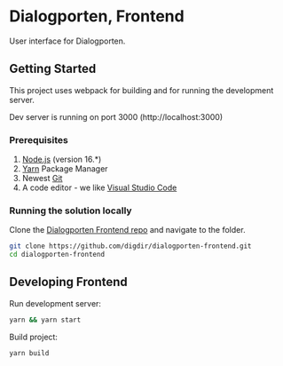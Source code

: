 # Dialogporten, Frontend

User interface for Dialogporten.

## Getting Started

This project uses webpack for building and for running the development server.

Dev server is running on port 3000 (http://localhost:3000)

### Prerequisites

1. [Node.js](https://nodejs.org/en) (version 16.\*)
2. [Yarn](https://yarnpkg.com) Package Manager
3. Newest [Git](https://git-scm.com)
4. A code editor - we like [Visual Studio Code](https://code.visualstudio.com)

### Running the solution locally

Clone the [Dialogporten Frontend repo](https://github.com/digdir/dialogporten-frontend.git) and navigate to the folder.

```bash
git clone https://github.com/digdir/dialogporten-frontend.git
cd dialogporten-frontend
```

## Developing Frontend

Run development server:

```bash
yarn && yarn start
```

Build project:

```bash
yarn build
```
